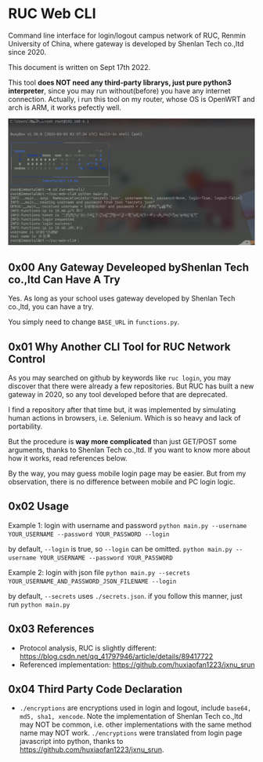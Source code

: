 # RUC Web CLI

Command line interface for login/logout campus network of RUC, Renmin University of China, where gateway is developed by Shenlan Tech co.,ltd since 2020. 

This document is written on Sept 17th 2022.

This tool **does NOT need any third-party librarys, just pure python3 interpreter**, since you may run without(before) you have any internet connection. Actually, i run this tool on my router, whose OS is OpenWRT and arch is ARM, it works pefectly well.

![image-20220920123027733](README.assets/image-20220920123027733.png)

## 0x00 Any Gateway Develeoped byShenlan Tech co.,ltd Can Have A Try

Yes. As long as your school uses gateway developed by Shenlan Tech co.,ltd, you can have a try. 

You simply need to change `BASE_URL` in `functions.py`.

## 0x01 Why Another CLI Tool for RUC Network Control

As you may searched on github by keywords like `ruc login`, you may discover that there were already a few repositories. But RUC has built a new gateway in 2020, so any tool developed before that are deprecated. 

I find a repository after that time but, it was implemented by simulating human actions in browsers, i.e. Selenium. Which is so heavy and lack of portability.

But the procedure is **way more complicated** than just GET/POST some arguments, thanks to Shenlan Tech co.,ltd. If you want to know more about how it works, read references below.

By the way, you may guess mobile login page may be easier. But from my observation, there is no difference between mobile and PC login logic.

## 0x02 Usage

Example 1: login with username and password
`python main.py --username YOUR_USERNAME --password YOUR_PASSWORD --login`

by default, `--login` is true, so `--login` can be omitted.
`python main.py --username YOUR_USERNAME --password YOUR_PASSWORD`

Example 2: login with json file
`python main.py --secrets YOUR_USERNAME_AND_PASSWORD_JSON_FILENAME --login`

by default, `--secrets` uses `./secrets.json`. if you follow this manner, just run
`python main.py`

## 0x03 References

- Protocol analysis, RUC is slightly different: https://blog.csdn.net/qq_41797946/article/details/89417722
- Referenced implementation: https://github.com/huxiaofan1223/jxnu_srun

## 0x04 Third Party Code Declaration

- `./encryptions` are encryptions used in login and logout, include `base64, md5, sha1, xencode`.
Note the implementation of Shenlan Tech co.,ltd may NOT be common, i.e. other implementations with the same  method name may NOT work.
`./encryptions` were translated from login page javascript into python, thanks to https://github.com/huxiaofan1223/jxnu_srun.